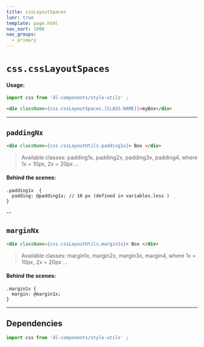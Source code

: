 ```yaml
---
title: cssLayoutSpaces
lunr: true
template: page.html
nav_sort: 1000
nav_groups:
  - primary
---
```



# `css.cssLayoutSpaces`

#### Usage:

```javascript
import css from 'dl-components/style-utils' ;
```

```html
<div className={css.cssLayoutSpaces.[CLASS-NAME]}>myBox</div>
```


---
## `paddingNx`
```html
<div className={css.cssLayoutUtils.padding1x}> Box </div>
```

> Available classes: padding1x, padding2x, padding3x, padding4, where 1x = 10px, 2x = 20px ...


#### Behind the scenes:

```less
.padding1x  {
  padding: @padding1x; // 10 px (defined in variables.less )
}
```




--
## `marginNx`
```html
<div className={css.cssLayoutUtils.margin1x}> Box </div>
```

> Available classes: margin1x, margin2x, margin3x, margin4, where 1x = 10px, 2x = 20px ...


#### Behind the scenes:

```less
.margin1x {
  margin: @margin1x;
}
```


---  
## Dependencies

```javascript
import css from 'dl-components/style-utils' ;
```
